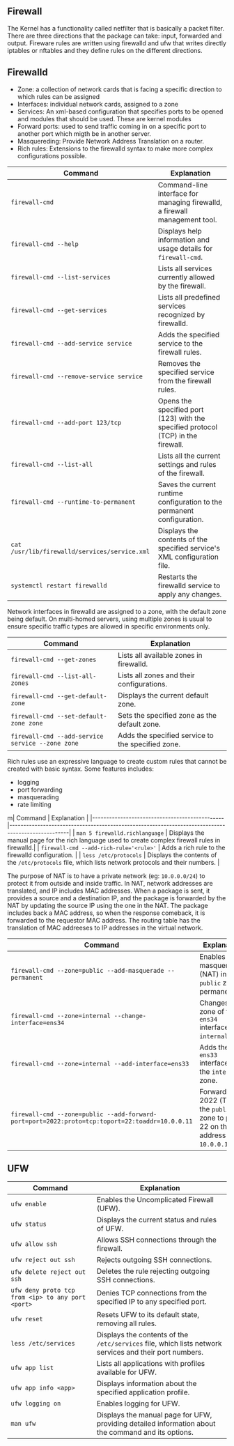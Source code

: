 ## Firewall

The Kernel has a functionality called netfilter that is basically a packet filter. There are three directions that the package can take: input, forwarded and output. Fireware rules are written using firewalld and ufw that writes directly iptables or nftables and they define rules on the different directions.

## Firewalld

 * Zone: a collection of network cards that is facing a specific direction to which rules can be assigned
 * Interfaces: individual network cards, assigned to a zone
 * Services: An xml-based configuration that specifies ports to be opened and modules that should be used. These are kernel modules
 * Forward ports: used to send traffic coming in on a specific port to another port which migth be in another server.
 * Masquereding: Provide Network Address Translation on a router.
 * Rich rules: Extensions to the firewalld syntax to make more complex configurations possible.

| Command                                      | Explanation                                                                                       |
|----------------------------------------------|---------------------------------------------------------------------------------------------------|
| `firewall-cmd`                               | Command-line interface for managing firewalld, a firewall management tool.                        |
| `firewall-cmd --help`                        | Displays help information and usage details for `firewall-cmd`.                                   |
| `firewall-cmd --list-services`               | Lists all services currently allowed by the firewall.                                             |
| `firewall-cmd --get-services`                | Lists all predefined services recognized by firewalld.                                            |
| `firewall-cmd --add-service service`         | Adds the specified service to the firewall rules.                                                 |
| `firewall-cmd --remove-service service`      | Removes the specified service from the firewall rules.                                            |
| `firewall-cmd --add-port 123/tcp`            | Opens the specified port (123) with the specified protocol (TCP) in the firewall.                 |
| `firewall-cmd --list-all`                    | Lists all the current settings and rules of the firewall.                                         |
| `firewall-cmd --runtime-to-permanent`        | Saves the current runtime configuration to the permanent configuration.                           |
| `cat /usr/lib/firewalld/services/service.xml`| Displays the contents of the specified service's XML configuration file.                          |
| `systemctl restart firewalld`                | Restarts the firewalld service to apply any changes.                                              |

Network interfaces in firewalld are assigned to a zone, with the default zone being default. On multi-homed servers, using multiple zones is usual to ensure specific traffic types are allowed in specific environments only.

| Command                                            | Explanation                                                                                       |
|----------------------------------------------------|---------------------------------------------------------------------------------------------------|
| `firewall-cmd --get-zones`                         | Lists all available zones in firewalld.                                                           |
| `firewall-cmd --list-all-zones`                    | Lists all zones and their configurations.                                                         |
| `firewall-cmd --get-default-zone`                  | Displays the current default zone.                                                                |
| `firewall-cmd --set-default-zone zone`             | Sets the specified zone as the default zone.                                                      |
| `firewall-cmd --add-service service --zone zone`   | Adds the specified service to the specified zone.                                                 |

Rich rules use an expressive language to create custom rules that cannot be created with basic syntax. Some features includes:

 * logging
 * port forwarding
 * masquerading
 * rate limiting

m| Command                                       | Explanation                                                                                       |
|-----------------------------------------------|---------------------------------------------------------------------------------------------------|
| `man 5 firewalld.richlanguage`                | Displays the manual page for the rich language used to create complex firewall rules in firewalld.|
| `firewall-cmd --add-rich-rule='<rule>'`       | Adds a rich rule to the firewalld configuration.                                                  |
| `less /etc/protocols`                         | Displays the contents of the `/etc/protocols` file, which lists network protocols and their numbers. |

The purpose of NAT is to have a private network (eg: `10.0.0.0/24`) to protect it from outside and inside traffic. In NAT, network addresses are translated, and IP includes MAC addresses. When a package is sent, it provides a source and a destination IP, and the package is forwarded by the NAT by updating the source IP using the one in the NAT. The package includes back a MAC address, so when the response comeback, it is forwarded to the requestor MAC address. The routing table has the translation of MAC addreeses to IP addresses in the virtual network.

| Command                                                                                         | Explanation                                                                                       |
|-------------------------------------------------------------------------------------------------|---------------------------------------------------------------------------------------------------|
| `firewall-cmd --zone=public --add-masquerade --permanent`                                       | Enables masquerading (NAT) in the `public` zone permanently.                                      |
| `firewall-cmd --zone=internal --change-interface=ens34`                                         | Changes the zone of the `ens34` interface to `internal`.                                          |
| `firewall-cmd --zone=internal --add-interface=ens33`                                            | Adds the `ens33` interface to the `internal` zone.                                                |
| `firewall-cmd --zone=public --add-forward-port=port=2022:proto=tcp:toport=22:toaddr=10.0.0.11`  | Forwards port 2022 (TCP) in the `public` zone to port 22 on the IP address `10.0.0.11`.           |

## UFW

| Command                                     | Explanation                                                                                       |
|---------------------------------------------|---------------------------------------------------------------------------------------------------|
| `ufw enable`                                | Enables the Uncomplicated Firewall (UFW).                                                         |
| `ufw status`                                | Displays the current status and rules of UFW.                                                     |
| `ufw allow ssh`                             | Allows SSH connections through the firewall.                                                      |
| `ufw reject out ssh`                        | Rejects outgoing SSH connections.                                                                 |
| `ufw delete reject out ssh`                 | Deletes the rule rejecting outgoing SSH connections.                                              |
| `ufw deny proto tcp from <ip> to any port <port>`| Denies TCP connections from the specified IP to any specified port.                               |
| `ufw reset`                                 | Resets UFW to its default state, removing all rules.                                              |
| `less /etc/services`                        | Displays the contents of the `/etc/services` file, which lists network services and their port numbers. |
| `ufw app list`                              | Lists all applications with profiles available for UFW.                                           |
| `ufw app info <app>`                        | Displays information about the specified application profile.                                     |
| `ufw logging on`                            | Enables logging for UFW.                                                                          |
| `man ufw`                                   | Displays the manual page for UFW, providing detailed information about the command and its options.|

